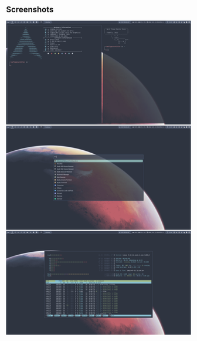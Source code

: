 ## Screenshots

![](https://raw.githubusercontent.com/remfly/dotfiles/master/screenshots/01.png)
![](https://raw.githubusercontent.com/remfly/dotfiles/master/screenshots/02.png)
![](https://raw.githubusercontent.com/remfly/dotfiles/master/screenshots/03.png)
